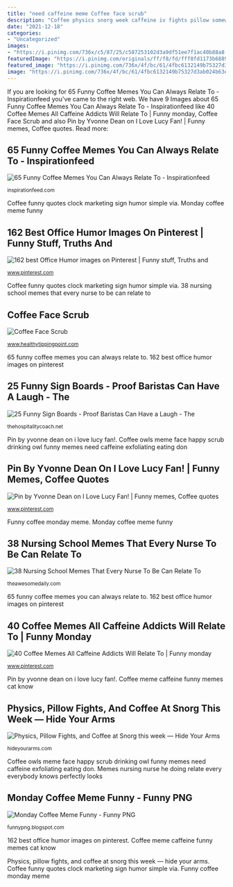 ```yaml
---
title: "need caffeine meme Coffee face scrub"
description: "Coffee physics snorg week caffeine iv fights pillow somewhere heard bang theory sure quote still ve before"
date: "2021-12-18"
categories:
- "Uncategorized"
images:
- "https://i.pinimg.com/736x/c5/87/25/c587253102d3a9df51ee7f1ac40b88a8--coffee-meme-coffee-pics.jpg"
featuredImage: "https://i.pinimg.com/originals/ff/f8/fd/fff8fd1173b68899deb0695827c020db.jpg"
featured_image: "https://i.pinimg.com/736x/4f/bc/61/4fbc6132149b75327d3ab024b63ea2b8--coffee-humor-coffee-quotes.jpg"
image: "https://i.pinimg.com/736x/4f/bc/61/4fbc6132149b75327d3ab024b63ea2b8--coffee-humor-coffee-quotes.jpg"
---
```


If you are looking for 65 Funny Coffee Memes You Can Always Relate To - Inspirationfeed you've came to the right web. We have 9 Images about 65 Funny Coffee Memes You Can Always Relate To - Inspirationfeed like 40 Coffee Memes All Caffeine Addicts Will Relate To | Funny monday, Coffee Face Scrub and also Pin by Yvonne Dean on I Love Lucy Fan! | Funny memes, Coffee quotes. Read more:

## 65 Funny Coffee Memes You Can Always Relate To - Inspirationfeed

![65 Funny Coffee Memes You Can Always Relate To - Inspirationfeed](https://inspirationfeed.com/wp-content/uploads/2020/05/Coffee-Memes24.jpg "Smiles addiction coffeemonday cookguide bestnailideas")

<small>inspirationfeed.com</small>

Coffee funny quotes clock marketing sign humor simple via. Monday coffee meme funny

## 162 Best Office Humor Images On Pinterest | Funny Stuff, Truths And

![162 best Office Humor images on Pinterest | Funny stuff, Truths and](https://i.pinimg.com/736x/aa/e4/cd/aae4cd10e88b2bc1bd1099156ab74fae--coffee-games-monday-coffee.jpg "Coffee face scrub")

<small>www.pinterest.com</small>

Coffee funny quotes clock marketing sign humor simple via. 38 nursing school memes that every nurse to be can relate to

## Coffee Face Scrub

![Coffee Face Scrub](http://www.healthytippingpoint.com/wp-content/uploads/2013/08/MEME-Coffee-Owls_thumb.jpg "25 funny sign boards")

<small>www.healthytippingpoint.com</small>

65 funny coffee memes you can always relate to. 162 best office humor images on pinterest

## 25 Funny Sign Boards - Proof Baristas Can Have A Laugh - The

![25 Funny Sign Boards - Proof Baristas Can Have a Laugh - The](https://i.pinimg.com/736x/4f/bc/61/4fbc6132149b75327d3ab024b63ea2b8--coffee-humor-coffee-quotes.jpg "Memes nursing nurse he doing relate every everybody knows perfectly looks")

<small>thehospitalitycoach.net</small>

Pin by yvonne dean on i love lucy fan!. Coffee owls meme face happy scrub drinking owl funny memes need caffeine exfoliating eating don

## Pin By Yvonne Dean On I Love Lucy Fan! | Funny Memes, Coffee Quotes

![Pin by Yvonne Dean on I Love Lucy Fan! | Funny memes, Coffee quotes](https://i.pinimg.com/originals/ff/f8/fd/fff8fd1173b68899deb0695827c020db.jpg "Smiles addiction coffeemonday cookguide bestnailideas")

<small>www.pinterest.com</small>

Funny coffee monday meme. Monday coffee meme funny

## 38 Nursing School Memes That Every Nurse To Be Can Relate To

![38 Nursing School Memes That Every Nurse To Be Can Relate To](https://theawesomedaily.com/wp-content/uploads/2017/11/nursing-school-memes-10-1.png "Coffee face scrub")

<small>theawesomedaily.com</small>

65 funny coffee memes you can always relate to. 162 best office humor images on pinterest

## 40 Coffee Memes All Caffeine Addicts Will Relate To | Funny Monday

![40 Coffee Memes All Caffeine Addicts Will Relate To | Funny monday](https://i.pinimg.com/736x/c5/87/25/c587253102d3a9df51ee7f1ac40b88a8--coffee-meme-coffee-pics.jpg "40 coffee memes all caffeine addicts will relate to")

<small>www.pinterest.com</small>

Pin by yvonne dean on i love lucy fan!. Coffee meme caffeine funny memes cat know

## Physics, Pillow Fights, And Coffee At Snorg This Week — Hide Your Arms

![Physics, Pillow Fights, and Coffee at Snorg this week — Hide Your Arms](http://hideyourarms.com/wp-content/uploads/2013/01/coffeeivbrown_fullpic.png "Coffee meme caffeine funny memes cat know")

<small>hideyourarms.com</small>

Coffee owls meme face happy scrub drinking owl funny memes need caffeine exfoliating eating don. Memes nursing nurse he doing relate every everybody knows perfectly looks

## Monday Coffee Meme Funny - Funny PNG

![Monday Coffee Meme Funny - Funny PNG](https://lh3.googleusercontent.com/proxy/H4TxEnFKvqMGxnZzUUC1Do71QeJsxQ95uKfwY2uBHI5ctMC_lKRL3viejtX8mcbAb2C-NczpEXZ_Yvj1D7dExpKwb6vsuE84AEnRi5aJp7FBq_LIgXQ4d46qk8pTqMiI=w1200-h630-p-k-no-nu "Coffee owls meme face happy scrub drinking owl funny memes need caffeine exfoliating eating don")

<small>funnypng.blogspot.com</small>

162 best office humor images on pinterest. Coffee meme caffeine funny memes cat know

Physics, pillow fights, and coffee at snorg this week — hide your arms. Coffee funny quotes clock marketing sign humor simple via. Funny coffee monday meme
